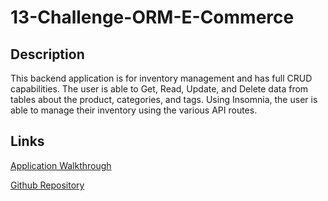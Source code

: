 # 13-Challenge-ORM-E-Commerce

## Description
This backend application is for inventory management and has full CRUD capabilities. The user is able to Get, Read, Update, and Delete data from tables about the product, categories, and tags. Using Insomnia, the user is able to manage their inventory using the various API routes.

## Links
[Application Walkthrough](https://github.com/tshadday/13-Challenge-ORM-E-Commerce)

[Github Repository](https://github.com/tshadday/13-Challenge-ORM-E-Commerce)